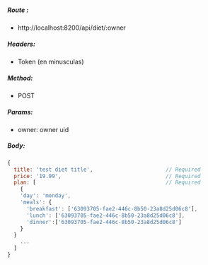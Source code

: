 ##### Route :  
 - http://localhost:8200/api/diet/:owner

##### Headers:
 - Token (en minusculas)

##### Method:
 - POST

##### Params:
 - owner: owner uid

##### Body:

```js
{
  title: 'test diet title',                       // Required
  price: '19.99',                                 // Required
  plan: [                                         // Required
    {
    'day': 'monday',
    'meals': {
      'breakfast': ['63093705-fae2-446c-8b50-23a8d25d06c8'],
      'lunch': ['63093705-fae2-446c-8b50-23a8d25d06c8'],
      'dinner':['63093705-fae2-446c-8b50-23a8d25d06c8']
    }
  }
    ...
  ] 
}
```
